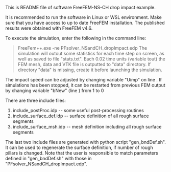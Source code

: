 This is README file of software FreeFEM-NS-CH drop impact example.

It is recommended to run the software in Linux or WSL environment.
Make sure that you have access to up to date FreeFEM installation.
The published results were obtained with FreeFEM v4.6.

To execute the simulation, enter the following in the command line:
> FreeFem++.exe -ne PFsolver_NSandCH_dropImpact.edp
The simulation will outout some statistics for each time step on screen,
as well as saved to file "stats.txt". Each 0.02 time units (variable tout)
the FEM mesh, data and VTK file is outputted to "data" directory. If
directory "data" is missing, create it before launching the simulation.

The impact speed can be adjusted by changing variable "Uimp" on
line . If simulations has been stopped, it can be restarted from
previous FEM output by changing variable "bNew" (line )
from 1 to 0

There are three include files:
1. include_postProc.idp -- some useful post-processing routines
2. include_surface_def.idp -- surface definition of all rough surface segments
3. include_surface_msh.idp -- mesh definition including all rough surface segments

The last two include files are generated with python script "gen_bndDef.sh".
It can be used to regenerate the surface definition, if number of rough
pillars is changed. Note that the user is responsible to match parameters
defined in "gen_bndDef.sh" with those in "PFsolver_NSandCH_dropImpact.edp".
